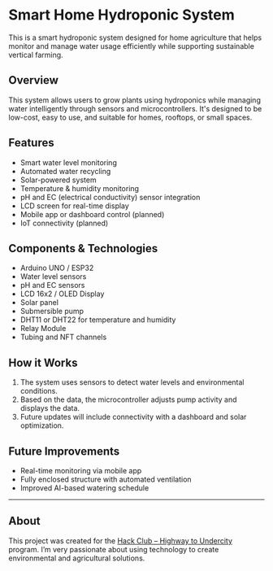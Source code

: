 # Smart Home Hydroponic System

This is a smart hydroponic system designed for home agriculture that helps monitor and manage water usage efficiently while supporting sustainable vertical farming.

## Overview

This system allows users to grow plants using hydroponics while managing water intelligently through sensors and microcontrollers. It's designed to be low-cost, easy to use, and suitable for homes, rooftops, or small spaces.

## Features

- Smart water level monitoring
- Automated water recycling
- Solar-powered system
- Temperature & humidity monitoring
- pH and EC (electrical conductivity) sensor integration
- LCD screen for real-time display
- Mobile app or dashboard control (planned)
- IoT connectivity (planned)

## Components & Technologies

- Arduino UNO / ESP32
- Water level sensors
- pH and EC sensors
- LCD 16x2 / OLED Display
- Solar panel
- Submersible pump
- DHT11 or DHT22 for temperature and humidity
- Relay Module
- Tubing and NFT channels



## How it Works

1. The system uses sensors to detect water levels and environmental conditions.
2. Based on the data, the microcontroller adjusts pump activity and displays the data.
3. Future updates will include connectivity with a dashboard and solar optimization.

## Future Improvements

- Real-time monitoring via mobile app
- Fully enclosed structure with automated ventilation
- Improved AI-based watering schedule

---

## About

This project was created for the [Hack Club – Highway to Undercity](https://hackclub.com) program. I’m very passionate about using technology to create environmental and agricultural solutions.
